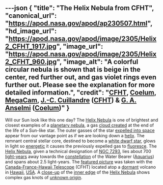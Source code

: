 ---json
{
  "title": "The Helix Nebula from CFHT",
  "canonical_url": "https://apod.nasa.gov/apod/ap230507.html",
  "hd_image_url": "https://apod.nasa.gov/apod/image/2305/Helix2_CFHT_1917.jpg",
  "image_url": "https://apod.nasa.gov/apod/image/2305/Helix2_CFHT_960.jpg",
  "image_alt": "A colorful circular nebula is shown that is beige in the center, red further out, and gas violet rings even further out. Please see the explanation for more detailed information.",
  "credit": "[CFHT](https://www.cfht.hawaii.edu/), [Coelum](https://www.coelum.com/), [MegaCam](https://www.cfht.hawaii.edu/Instruments/Imaging/Megacam/), [J.-C. Cuillandre](https://www.cfht.hawaii.edu/~jcc/) ([CFHT](http://www.cfht.hawaii.edu/)) & [G. A. Anselmi](https://www.coelum.com/coelum/autori/giovanni-anselmi) ([Coelum](http://www.coelum.com/))"
}
---

Will our Sun look like this one day? The [Helix Nebula](https://en.wikipedia.org/wiki/Helix_Nebula) is one of brightest and closest examples of a [planetary nebula](https://en.wikipedia.org/wiki/Planetary_nebula), a gas [cloud created](https://www.youtube.com/watch?v=KXNSYo8ZdoU) at the end of the life of a Sun-like star. The outer gasses of the star [expelled into space](https://apod.nasa.gov/apod/ap200209.html) appear from our vantage point as if we are looking down a [helix](https://mathworld.wolfram.com/Helix.html). The remnant central stellar core, destined to become a [white dwarf star](https://imagine.gsfc.nasa.gov/science/objects/dwarfs2.html), glows in light so [energetic](https://science.nasa.gov/ems/10_ultravioletwaves) it causes the previously expelled gas to [fluoresce](https://youtu.be/maniMjcvS7M). The [Helix Nebula](http://www.messier.seds.org/xtra/ngc/n7293.html), given a technical designation of [NGC 7293](https://apod.nasa.gov/apod/ap041229.html), lies about 700 [light-years](https://chandra.harvard.edu/photo/cosmic_distance.html) away towards the [constellation](https://starchild.gsfc.nasa.gov/docs/StarChild/questions/question9.html) of the Water Bearer ([Aquarius](https://en.wikipedia.org/wiki/Aquarius_(constellation))) and spans about 2.5 light-years. The [featured picture](https://www.cfht.hawaii.edu/HawaiianStarlight/AIOM/English/CFHT-Coelum-AIOM-Mar2017.html) was taken with the [Canada-France-Hawaii Telescope](https://www.cfht.hawaii.edu/en/about/) (CFHT) located atop a [dormant](https://d.newsweek.com/en/full/2189295/cat-sleeps-hilarious-position.webp?w=790&f=ec34c52c69823215278d8530cb8eeaf3) volcano in [Hawaii](https://en.wikipedia.org/wiki/Hawaii#/media/File:Hawaii_in_United_States_(zoom)_(US50)_(-grid).svg), [USA](https://en.wikipedia.org/wiki/United_States). A [close-up](https://www.youtube.com/watch?v=UwAKNMC2PeM) of the [inner edge](https://apod.nasa.gov/apod/ap080413.html) of the [Helix Nebula](https://hubblesite.org/contents/media/products/01ECM7VDHPRDMC73331VG00T60.html) shows complex gas knots of [unknown origin](https://ui.adsabs.harvard.edu/abs/2002ApJ...573L..55H/abstract).
